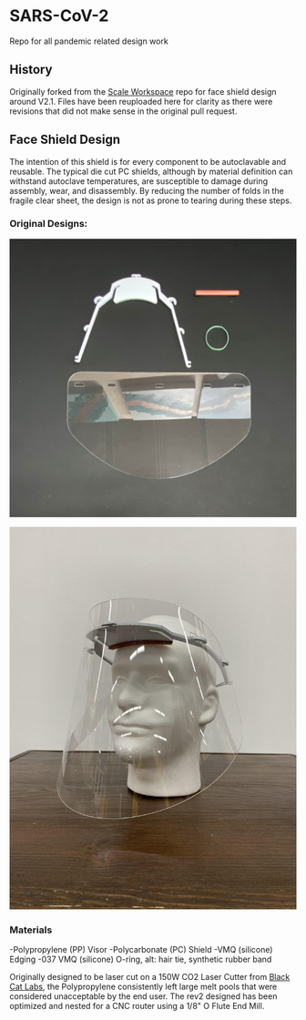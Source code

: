 # SARS-CoV-2
 Repo for all pandemic related design work

 ## History

 Originally forked from the [Scale Workspace](https://www.scaleworkspace.com/) repo for face shield design around V2.1.
Files have been reuploaded here for clarity as there were revisions that did not make sense in the original pull request.

 ## Face Shield Design

The intention of this shield is for every component to be autoclavable and reusable. The typical die cut PC shields, although by material definition can withstand autoclave temperatures, are susceptible to damage during assembly, wear, and disassembly. By reducing the number of folds in the fragile clear sheet, the design is not as prone to tearing during these steps.

### Original Designs:
![Autoclave Reusable Shield](https://github.com/nikaiser/SARS-CoV-2/blob/master/Autoclave%20Shield%20Rev2/large%20premade%20clear.jpg)

![Autoclave Reusable Shield](https://github.com/nikaiser/SARS-CoV-2/blob/master/Autoclave%20Shield%20Rev2/large.jpg)

### Materials

-Polypropylene (PP) Visor
-Polycarbonate (PC) Shield
-VMQ (silicone) Edging
-037 VMQ (silicone) O-ring, alt: hair tie, synthetic rubber band


Originally designed to be laser cut on a 150W CO2 Laser Cutter from [Black Cat Labs](https://www.blackcatlabs.xyz/), the Polypropylene consistently left large melt pools that were considered unacceptable by the end user. The rev2 designed has been optimized and nested for a CNC router using a 1/8" O Flute End Mill.
